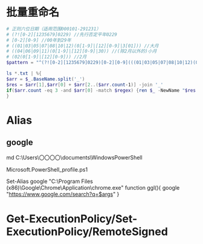 # 批量重命名

~~~powershell
# 正则六位日期（适用范围000101-291231）
# (?![0-2][1235679]0229) //先行否定平年0229
# [0-2][0-9] //00年到29年
# ((01|03|05|07|08|10|12)(0[1-9]|[12][0-9]|3[01])) //大月
# ((04|06|09|11)(0[1-9]|[12][0-9]|30)) //(除2月以外的)小月
# (02(0[1-9]|[12][0-9])) //2月
$pattern = "^(?![0-2][1235679]0229)[0-2][0-9](((01|03|05|07|08|10|12)(0[1-9]|[12][0-9]|3[01]))|((04|06|09|11)(0[1-9]|[12][0-9]|30))|(02(0[1-9]|[12][0-9])))$"

ls *.txt | %{
$arr = $_.BaseName.split('_')
$res = $arr[1],$arr[0] + $arr[2..($arr.count-1)] -join '_'
if($arr.count -eq 3 -and $arr[0] -match $regex) {ren $_ -NewName "$res.txt"}
}
~~~

# Alias
## google
md C:\Users\〇〇〇〇\documents\WindowsPowerShell

Microsoft.PowerShell_profile.ps1

Set-Alias google "C:\Program Files (x86)\Google\Chrome\Application\chrome.exe"
function ggl(){
    google "https://www.google.com/search?q=$args"
}

# Get-ExecutionPolicy/Set-ExecutionPolicy/RemoteSigned
